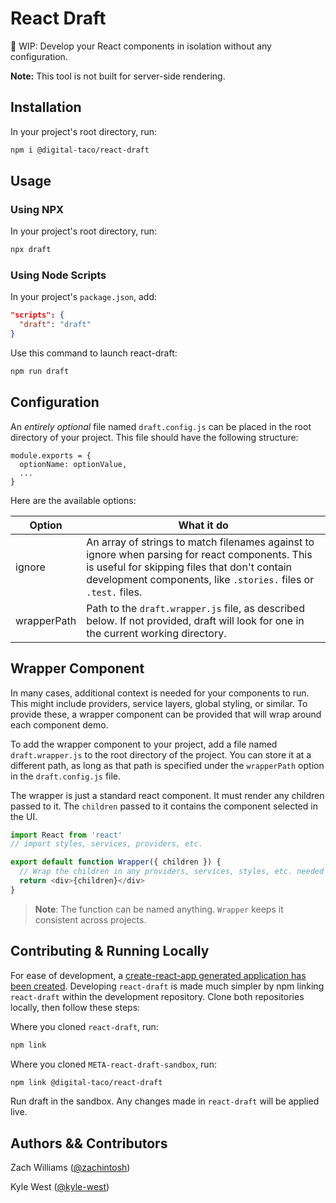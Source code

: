 # React Draft
📝 WIP: Develop your React components in isolation without any configuration.

**Note:** This tool is not built for server-side rendering.

## Installation

In your project's root directory, run:

```bash
npm i @digital-taco/react-draft
```

## Usage

### Using NPX

In your project's root directory, run:

```bash
npx draft
```

### Using Node Scripts

In your project's `package.json`, add:

```json
"scripts": {
  "draft": "draft"
}
```

Use this command to launch react-draft:

```bash
npm run draft
```

## Configuration

An _entirely optional_ file named `draft.config.js` can be placed in the root directory of your project. This file should have the following structure:

```
module.exports = {
  optionName: optionValue,
  ...
}
```

Here are the available options:

|Option     |What it do                                               |
|-----------|---------------------------------------------------------|
|ignore     |An array of strings to match filenames against to ignore when parsing for react components. This is useful for skipping files that don't contain development components, like `.stories.` files or `.test.` files.|
|wrapperPath|Path to the `draft.wrapper.js` file, as described below. If not provided, draft will look for one in the current working directory.|

## Wrapper Component

In many cases, additional context is needed for your components to run. This might include providers, service layers, global styling, or similar. To provide these, a wrapper component can be provided that will wrap around each component demo.

To add the wrapper component to your project, add a file named `draft.wrapper.js` to the root directory of the project. You can store it at a different path, as long as that path is specified under the `wrapperPath` option in the `draft.config.js` file.

The wrapper is just a standard react component. It must render any children passed to it. The `children` passed to it contains the component selected in the UI. 

```js
import React from 'react'
// import styles, services, providers, etc.

export default function Wrapper({ children }) {
  // Wrap the children in any providers, services, styles, etc. needed
  return <div>{children}</div>
}
```

> **Note**: The function can be named anything. `Wrapper` keeps it consistent across projects.

## Contributing & Running Locally

For ease of development, a [create-react-app generated application has been created](https://github.com/digital-taco/META-react-draft-sandbox). Developing `react-draft` is made much simpler by npm linking `react-draft` within the development repository. Clone both repositories locally, then follow these steps:

Where you cloned `react-draft`, run:

```bash
npm link
```

Where you cloned `META-react-draft-sandbox`, run:

```bash
npm link @digital-taco/react-draft
```

Run draft in the sandbox. Any changes made in `react-draft` will be applied live.

## Authors && Contributors

Zach Williams ([@zachintosh](https://github.com/zachintosh))

Kyle West ([@kyle-west](https://github.com/kyle-west))
